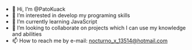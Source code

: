 - 👋 Hi, I’m @PatoKuack
- 👀 I’m interested in develop my programing skills
- 🌱 I’m currently learning JavaScript
- 💞️ I’m looking to collaborate on projects which I can use my knowledge and abilities
- 📫 How to reach me by e-mail: nocturno_x_13514@hotmail.com

<!---
PatoKuack/PatoKuack is a ✨ special ✨ repository because its `README.md` (this file) appears on your GitHub profile.
You can click the Preview link to take a look at your changes.
--->
